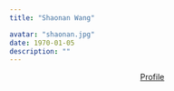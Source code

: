 ```yaml
---
title: "Shaonan Wang"

avatar: "shaonan.jpg"
date: 1970-01-05
description: ""
---
```

<p align="center">
    <a href="https://wangshaonan.github.io/">Profile</a>
</p>
